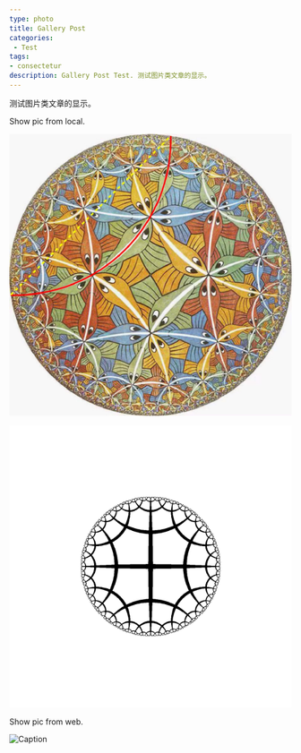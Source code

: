 ```yaml
---
type: photo
title: Gallery Post
categories:
 - Test
tags:
- consectetur
description: Gallery Post Test. 测试图片类文章的显示。
---
```


测试图片类文章的显示。

<!-- more -->

Show pic from local.

![Poincare Disk Model](../assets/images/Poincare_disk_model.png)

![Hyperbolic space animation](../assets/images/hyp_ani.gif)

Show pic from web.

![Caption](http://ww3.sinaimg.cn/mw690/81b78497jw1emfgwjrh2pj21hc0u01g3.jpg)


